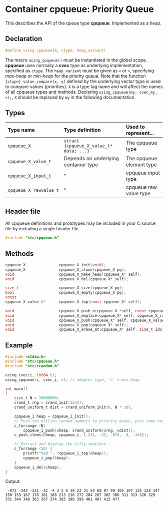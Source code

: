# Container cpqueue: Priority Queue

This describes the API of the queue type **cpqueue**. Implemented as a heap.

## Declaration

```c
#define using_cpqueue(X, ctype, heap_variant)
```
The macro `using_cpqueue()` must be instantiated in the global scope.
**cpqueue** uses normally a **cvec** type as underlying implementation, specified as `ctype`.
The `heap_variant` must be given as `<` or `>`, specifying *max-heap* or *min-heap* for the priority queue.
Note that the function `{ctype}_value_compare(x, y)` defined by the underlying vector type is used to
compare values (priorities). `X` is a type tag name and will affect the names of all cpqueue types and methods.
Declaring `using_cpqueue(my, cvec_my, >);`, `X` should be replaced by `my` in the following documentation.

## Types

| Type name              | Type definition                         | Used to represent...      |
|:-----------------------|:----------------------------------------|:--------------------------|
| `cpqueue_X`            | `struct {cpqueue_X_value_t* data; ...}` | The cpqueue type          |
| `cpqueue_X_value_t`    | Depends on underlying container type    | The cpqueue element type  |
| `cpqueue_X_input_t`    |                   "                     | cpqueue input type        |
| `cpqueue_X_rawvalue_t` |                   "                     | cpqueue raw value type    |

## Header file

All cpqueue definitions and prototypes may be included in your C source file by including a single header file.

```c
#include "stc/cpqueue.h"
```

## Methods

```c
cpqueue_X               cpqueue_X_init(void);
cpqueue_X               cpqueue_X_clone(cpqueue_X pq);
void                    cpqueue_X_make_heap(cpqueue_X* self);
void                    cpqueue_X_del(cpqueue_X* self);

size_t                  cpqueue_X_size(cpqueue_X pq);
bool                    cpqueue_X_empty(cpqueue_X pq);
const
cpqueue_X_value_t*      cpqueue_X_top(const cpqueue_X* self);

void                    cpqueue_X_push_n(cpqueue_X *self, const cpqueue_X_input_t arr[], size_t size);
void                    cpqueue_X_emplace(cpqueue_X* self, cpqueue_X_rawvalue_t raw);
void                    cpqueue_X_push(cpqueue_X* self, cpqueue_X_value_t value);
void                    cpqueue_X_pop(cpqueue_X* self);
void                    cpqueue_X_erase_at(cpqueue_X* self, size_t idx);
```

## Example
```c
#include <stdio.h>
#include "stc/cpqueue.h"
#include "stc/crandom.h"

using_cvec(i, int64_t);
using_cpqueue(i, cvec_i, >); // adaptor type, '>' = min-heap

int main()
{
    size_t N = 10000000;
    crand_t rng = crand_init(1234);
    crand_uniform_t dist = crand_uniform_init(0, N * 10);

    cpqueue_i heap = cpqueue_i_init();
    // Push ten million random numbers to priority queue, plus some negative ones.
    c_forrange (N)
        cpqueue_i_push(&heap, crand_uniform(&rng, &dist));
    c_push_items(&heap, cpqueue_i, {-231, -32, -873, -4, -343});

    // Extract and display the fifty smallest.
    c_forrange (50) {
        printf("%zd ", *cpqueue_i_top(&heap));
        cpqueue_i_pop(&heap);
    }
    cpqueue_i_del(&heap);
}
```
Output:
```
 -873 -343 -231 -32 -4 3 5 6 18 23 31 54 68 87 99 105 107 125 128 147 150 155 167 178 181 188 213 216 272 284 287 302 306 311 313 326 329 331 344 348 363 367 374 385 396 399 401 407 412 477
```